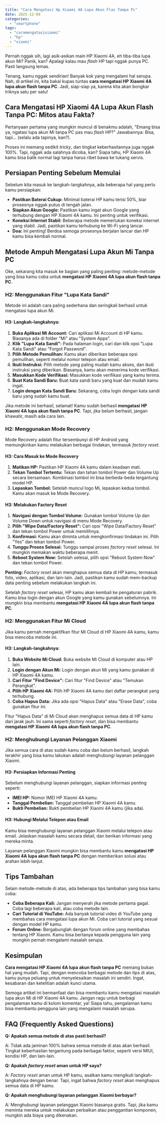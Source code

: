 ```yaml
---
title: "Cara Mengatasi Hp Xiaomi 4A Lupa Akun Flas Tampa Pc"
date: 2025-12-04
categories: 
  - "smartphone"
tags: 
  - "caramengatasixiaomi"
  - "hp"
  - "xiaomi"
---
```


Pernah nggak sih, lagi asik-asikan main HP Xiaomi 4A, eh tiba-tiba lupa akun Mi? Panik, kan? Apalagi kalau mau _flash_ HP tapi nggak punya PC. Pasti langsung lemas.

Tenang, kamu nggak sendirian! Banyak kok yang mengalami hal serupa. Nah, di artikel ini, kita bakal kupas tuntas **cara mengatasi HP Xiaomi 4A lupa akun flash tanpa PC**. Jadi, siap-siap ya, karena kita akan bongkar triknya satu per satu!

## Cara Mengatasi HP Xiaomi 4A Lupa Akun Flash Tanpa PC: Mitos atau Fakta?

Pertanyaan pertama yang mungkin muncul di benakmu adalah, "Emang bisa ya, ngatasi lupa akun Mi tanpa PC pas mau _flash_ HP?" Jawabannya: Bisa, tapi... (selalu ada tapinya, kan?).

Proses ini memang sedikit _tricky_, dan tingkat keberhasilannya juga nggak 100%. Tapi, nggak ada salahnya dicoba, kan? Siapa tahu, HP Xiaomi 4A kamu bisa balik normal lagi tanpa harus ribet bawa ke tukang servis.

## Persiapan Penting Sebelum Memulai

Sebelum kita masuk ke langkah-langkahnya, ada beberapa hal yang perlu kamu persiapkan:

- **Pastikan Baterai Cukup:** Minimal baterai HP kamu terisi 50%, biar prosesnya nggak putus di tengah jalan.
- **Siapkan Akun Google:** Pastikan kamu ingat akun Google yang terhubung dengan HP Xiaomi 4A kamu. Ini penting untuk verifikasi.
- **Koneksi Internet Stabil:** Beberapa metode memerlukan koneksi internet yang stabil. Jadi, pastikan kamu terhubung ke Wi-Fi yang lancar.
- **Doa:** Ini penting! Berdoa semoga prosesnya berjalan lancar dan HP kamu bisa kembali normal.

## Metode Ampuh Mengatasi Lupa Akun Mi Tanpa PC

Oke, sekarang kita masuk ke bagian yang paling penting: metode-metode yang bisa kamu coba untuk **mengatasi HP Xiaomi 4A lupa akun flash tanpa PC**.

### H2: Menggunakan Fitur "Lupa Kata Sandi"

Metode ini adalah cara paling sederhana dan seringkali berhasil untuk mengatasi lupa akun Mi.

#### H3: Langkah-langkahnya:

1. **Buka Aplikasi Mi Account:** Cari aplikasi Mi Account di HP kamu. Biasanya ada di folder "Mi" atau "System Apps".
2. **Klik "Lupa Kata Sandi":** Pada halaman login, cari dan klik opsi "Lupa Kata Sandi" atau "Forgot Password".
3. **Pilih Metode Pemulihan:** Kamu akan diberikan beberapa opsi pemulihan, seperti melalui nomor telepon atau email.
4. **Ikuti Instruksi:** Pilih metode yang paling mudah kamu akses, dan ikuti instruksi yang diberikan. Biasanya, kamu akan menerima kode verifikasi.
5. **Masukkan Kode Verifikasi:** Masukkan kode verifikasi yang kamu terima.
6. **Buat Kata Sandi Baru:** Buat kata sandi baru yang kuat dan mudah kamu ingat.
7. **Login dengan Kata Sandi Baru:** Sekarang, coba login dengan kata sandi baru yang sudah kamu buat.

Jika metode ini berhasil, selamat! Kamu sudah berhasil **mengatasi HP Xiaomi 4A lupa akun flash tanpa PC**. Tapi, jika belum berhasil, jangan khawatir, masih ada cara lain.

### H2: Menggunakan Mode Recovery

Mode Recovery adalah fitur tersembunyi di HP Android yang memungkinkan kamu melakukan berbagai tindakan, termasuk _factory reset_.

#### H3: Cara Masuk ke Mode Recovery

1. **Matikan HP:** Pastikan HP Xiaomi 4A kamu dalam keadaan mati.
2. **Tekan Tombol Tertentu:** Tekan dan tahan tombol Power dan Volume Up secara bersamaan. Kombinasi tombol ini bisa berbeda-beda tergantung model HP.
3. **Lepaskan Tombol:** Setelah muncul logo Mi, lepaskan kedua tombol. Kamu akan masuk ke Mode Recovery.

#### H3: Melakukan Factory Reset

1. **Navigasi dengan Tombol Volume:** Gunakan tombol Volume Up dan Volume Down untuk navigasi di menu Mode Recovery.
2. **Pilih "Wipe Data/Factory Reset":** Cari opsi "Wipe Data/Factory Reset" dan tekan tombol Power untuk memilihnya.
3. **Konfirmasi:** Kamu akan diminta untuk mengkonfirmasi tindakan ini. Pilih "Yes" dan tekan tombol Power.
4. **Tunggu Proses Selesai:** Tunggu sampai proses _factory reset_ selesai. Ini mungkin memakan waktu beberapa menit.
5. **Reboot System Now:** Setelah selesai, pilih opsi "Reboot System Now" dan tekan tombol Power.

**Penting:** _Factory reset_ akan menghapus semua data di HP kamu, termasuk foto, video, aplikasi, dan lain-lain. Jadi, pastikan kamu sudah mem-backup data penting sebelum melakukan langkah ini.

Setelah _factory reset_ selesai, HP kamu akan kembali ke pengaturan pabrik. Kamu bisa login dengan akun Google yang kamu gunakan sebelumnya. Ini mungkin bisa membantu **mengatasi HP Xiaomi 4A lupa akun flash tanpa PC**.

### H2: Menggunakan Fitur Mi Cloud

Jika kamu pernah mengaktifkan fitur Mi Cloud di HP Xiaomi 4A kamu, kamu bisa mencoba metode ini.

#### H3: Langkah-langkahnya:

1. **Buka Website Mi Cloud:** Buka website Mi Cloud di komputer atau HP lain.
2. **Login dengan Akun Mi:** Login dengan akun Mi yang kamu gunakan di HP Xiaomi 4A kamu.
3. **Cari Fitur "Find Device":** Cari fitur "Find Device" atau "Temukan Perangkat".
4. **Pilih HP Xiaomi 4A:** Pilih HP Xiaomi 4A kamu dari daftar perangkat yang terhubung.
5. **Coba Hapus Data:** Jika ada opsi "Hapus Data" atau "Erase Data", coba gunakan fitur ini.

Fitur "Hapus Data" di Mi Cloud akan menghapus semua data di HP kamu dari jarak jauh. Ini sama seperti _factory reset_, dan bisa membantu **mengatasi HP Xiaomi 4A lupa akun flash tanpa PC**.

### H2: Menghubungi Layanan Pelanggan Xiaomi

Jika semua cara di atas sudah kamu coba dan belum berhasil, langkah terakhir yang bisa kamu lakukan adalah menghubungi layanan pelanggan Xiaomi.

#### H3: Persiapkan Informasi Penting

Sebelum menghubungi layanan pelanggan, siapkan informasi penting seperti:

- **IMEI HP:** Nomor IMEI HP Xiaomi 4A kamu.
- **Tanggal Pembelian:** Tanggal pembelian HP Xiaomi 4A kamu.
- **Bukti Pembelian:** Bukti pembelian HP Xiaomi 4A kamu (jika ada).

#### H3: Hubungi Melalui Telepon atau Email

Kamu bisa menghubungi layanan pelanggan Xiaomi melalui telepon atau email. Jelaskan masalah kamu secara detail, dan berikan informasi yang mereka minta.

Layanan pelanggan Xiaomi mungkin bisa membantu kamu **mengatasi HP Xiaomi 4A lupa akun flash tanpa PC** dengan memberikan solusi atau arahan lebih lanjut.

## Tips Tambahan

Selain metode-metode di atas, ada beberapa tips tambahan yang bisa kamu coba:

- **Coba Beberapa Kali:** Jangan menyerah jika metode pertama gagal. Coba lagi beberapa kali, atau coba metode lain.
- **Cari Tutorial di YouTube:** Ada banyak tutorial video di YouTube yang membahas cara mengatasi lupa akun Mi. Coba cari tutorial yang sesuai dengan model HP kamu.
- **Forum Online:** Bergabunglah dengan forum online yang membahas tentang HP Xiaomi. Kamu bisa bertanya kepada pengguna lain yang mungkin pernah mengalami masalah serupa.

## Kesimpulan

**Cara mengatasi HP Xiaomi 4A lupa akun flash tanpa PC** memang bukan hal yang mudah. Tapi, dengan mencoba berbagai metode dan tips di atas, kamu punya peluang untuk menyelesaikan masalah ini sendiri. Ingat, kesabaran dan ketelitian adalah kunci utama.

Semoga artikel ini bermanfaat dan bisa membantu kamu mengatasi masalah lupa akun Mi di HP Xiaomi 4A kamu. Jangan ragu untuk berbagi pengalaman kamu di kolom komentar, ya! Siapa tahu, pengalaman kamu bisa membantu pengguna lain yang mengalami masalah serupa.

## FAQ (Frequently Asked Questions)

**Q: Apakah semua metode di atas pasti berhasil?**

A: Tidak ada jaminan 100% bahwa semua metode di atas akan berhasil. Tingkat keberhasilan tergantung pada berbagai faktor, seperti versi MIUI, kondisi HP, dan lain-lain.

**Q: Apakah _factory reset_ aman untuk HP saya?**

A: _Factory reset_ aman untuk HP kamu, asalkan kamu mengikuti langkah-langkahnya dengan benar. Tapi, ingat bahwa _factory reset_ akan menghapus semua data di HP kamu.

**Q: Apakah menghubungi layanan pelanggan Xiaomi berbayar?**

A: Menghubungi layanan pelanggan Xiaomi biasanya gratis. Tapi, jika kamu meminta mereka untuk melakukan perbaikan atau penggantian komponen, mungkin ada biaya yang dikenakan.
